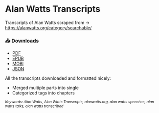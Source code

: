 # Alan Watts Transcripts

Transcripts of Alan Watts scraped from -> https://alanwatts.org/category/searchable/

### 📥 Downloads
- [PDF](https://raw.githubusercontent.com/Can-Sahin/alanwatts-transcripts/main/transcripts.pdf)
- [EPUB](https://raw.githubusercontent.com/Can-Sahin/alanwatts-transcripts/main/transcripts.epub)
- [MOBI](https://raw.githubusercontent.com/Can-Sahin/alanwatts-transcripts/main/transcripts.mobi)
- [JSON](https://raw.githubusercontent.com/Can-Sahin/alanwatts-transcripts/main/transcripts.json)

All the transcripts downloaded and formatted nicely:
- Merged multiple parts into single
- Categorized tags into chapters


<sub><i>Keywords: Alan Watts, Alan Watts Transcripts, alanwatts.org, alan watts speeches, alan watts talks, alan watts transcribed</i></sub>